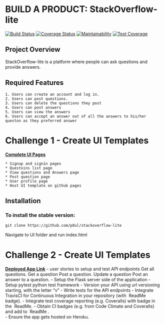 # BUILD A PRODUCT: StackOverflow-lite
[![Build Status](https://travis-ci.org/p8ul/stackoverflow-lite.svg?branch=challenge2)](https://travis-ci.org/p8ul/stackoverflow-lite)
[![Coverage Status](https://coveralls.io/repos/github/p8ul/stackoverflow-lite/badge.svg?branch=B%2Fhome)](https://coveralls.io/github/p8ul/stackoverflow-lite?branch=B%2Fhome)
[![Maintainability](https://api.codeclimate.com/v1/badges/1338baa03482bfc84be9/maintainability)](https://codeclimate.com/github/p8ul/stackoverflow-lite/maintainability)
[![Test Coverage](https://api.codeclimate.com/v1/badges/1338baa03482bfc84be9/test_coverage)](https://codeclimate.com/github/p8ul/stackoverflow-lite/test_coverage)
## Project Overview
StackOverflow-lite is a platform where people can ask questions and provide answers.

## Required Features
    1. Users can create an account and log in.
    2. Users can post questions.
    3. Users can delete the questions they post
    4. Users can post answers
    5. Users can view the answers
    6. Users can accept an answer out of all the answers to his/her queston as they preferred answer

# Challenge 1 - Create UI Templates
**[Complete UI Pages](https://p8ul.github.io/stackoverflow-lite/UI/)**

    * Signup and signin pages
    * Questoins list page
    * View questions and Answers page
    * Post question page
    * User profile page
    * Host UI template on github pages 

## Installation

### To install the stable version:

```
git clone https://github.com/p8ul/stackoverflow-lite
```
Navigate to UI folder and run index.html
 
 # Challenge 2 - Create UI Templates
 **[Deployed App Link](https://stackoverflow-paul.herokuapp.com/)**
    - user stories to setup and test API endpoints
        Get all questions. 
        Get a question
        Post a question. 
        Update a question
        Post an answer to a question. 
    - Setup the Flask server side of the application
    - Setup pytest python test framework 
    - Version your API using url versioning starting, with the letter “v”
    - Write tests for the API endpoints
    - Integrate ​ TravisCI​ for Continuous Integration in your repository (with ​ ReadMe ​ badge). 
    - Integrate test coverage reporting (e.g. Coveralls) with badge in the ​ ReadMe. 
    - Obtain CI badges (e.g. from Code Climate and Coveralls) and add to ​ ReadMe . ​  
    - Ensure the app gets hosted on Heroku. 
